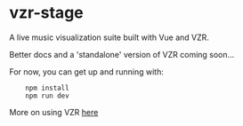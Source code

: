 # vzr-stage

A live music visualization suite built with Vue and VZR.

Better docs and a 'standalone' version of VZR coming soon...

For now, you can get up and running with:

        npm install
        npm run dev
        
More on using VZR [here]('/vzr/README.md')

